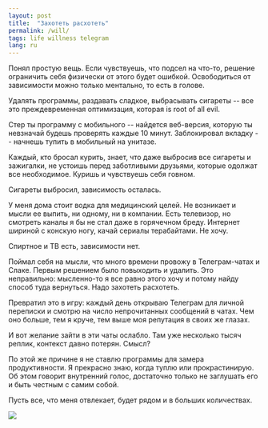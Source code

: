 ```yaml
---
layout: post
title:  "Захотеть расхотеть"
permalink: /will/
tags: life willness telegram
lang: ru
---
```


Понял простую вещь. Если чувствуешь, что подсел на что-то, решение ограничить
себя физически от этого будет ошибкой. Освободиться от зависимости можно только
ментально, то есть в голове.

Удалять программы, раздавать сладкое, выбрасывать сигареты -- все это
преждевременная оптимизация, которая is root of all evil.

Стер ты программу с мобильного -- найдется веб-версия, которую ты невзначай
будешь проверять каждые 10 минут. Заблокировал вкладку -- начнешь тупить в
мобильный на унитазе.

Каждый, кто бросал курить, знает, что даже выбросив все сигареты и зажигалки, не
устоишь перед заботливыми друзьями, которые одолжат все необходимое. Куришь и
чувствуешь себя говном.

Сигареты выбросил, зависимость осталась.

У меня дома стоит водка для медицинский целей. Не возникает и мысли ее выпить,
ни одному, ни в компании. Есть телевизор, но смотреть каналы я бы не стал даже в
горячечном бреду. Интернет шириной с конскую ногу, качай сериалы терабайтами. Не
хочу.

Спиртное и ТВ есть, зависимости нет.

Поймал себя на мысли, что много времени провожу в Телеграм-чатах и Слаке. Первым
решением было повыходить и удалить. Это неправильно: мысленно-то я все равно
этого хочу и потому найду способ туда вернуться. Надо захотеть расхотеть.

Превратил это в игру: каждый день открываю Телеграм для личной переписки и
смотрю на число непрочитанных сообщений в чатах. Чем оно больше, тем я круче,
тем выше моя репутация в своих же глазах.

И вот желание зайти в эти чаты ослабло. Там уже несколько тысяч реплик, контекст
давно потерян. Смысл?

По этой же причине я не ставлю программы для замера продуктивности. Я прекрасно
знаю, когда туплю или прокрастинирую. Об этом говорит внутренний голос,
достаточно только не заглушать его и быть честным с самим собой.

Пусть все, что меня отвлекает, будет рядом и в больших количествах.

![](https://user-images.githubusercontent.com/1059232/36245425-17a44e18-123c-11e8-8b44-b32891f235e1.jpg)
